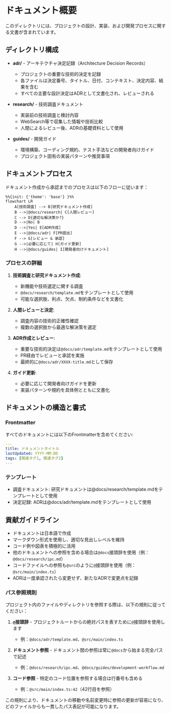 # ドキュメント概要

このディレクトリには、プロジェクトの設計、実装、および開発プロセスに関する文書が含まれています。

## ディレクトリ構成

- **adr/** - アーキテクチャ決定記録（Architecture Decision Records）

  - プロジェクトの重要な技術的決定を記録
  - 各ファイルは決定番号、タイトル、日付、コンテキスト、決定内容、結果を含む
  - すべての主要な設計決定はADRとして文書化され、レビューされる

- **research/** - 技術調査ドキュメント

  - 実装前の技術調査と検討内容
  - WebSearch等で収集した情報や技術比較
  - 人間によるレビュー後、ADRの基礎資料として使用

- **guides/** - 開発ガイド
  - 環境構築、コーディング規約、テスト手法などの開発者向けガイド
  - プロジェクト固有の実装パターンや推奨事項

## ドキュメントプロセス

ドキュメント作成から承認までのプロセスは以下のフローに従います：

```mermaid
%%{init: {'theme': 'base'} }%%
flowchart LR
    A[技術調査] --> B[研究ドキュメント作成]
    B -->|@docs/research| C[人間レビュー]
    C --> D{適切な解決策か?}
    D -->|No| B
    D -->|Yes| E[ADR作成]
    E -->|@docs/adr| F[PR提出]
    F --> G[レビュー & 承認]
    G -->|必要に応じて| H[ガイド更新]
    H -->|@docs/guides| I[開発者向けドキュメント]
```

### プロセスの詳細

1. **技術調査と研究ドキュメント作成**:

   - 新機能や技術選定に関する調査
   - `@docs/research/template.md`をテンプレートとして使用
   - 可能な選択肢、利点、欠点、制約条件などを文書化

2. **人間レビューと決定**:

   - 調査内容の技術的正確性確認
   - 複数の選択肢から最適な解決策を選定

3. **ADR作成とレビュー**:

   - 重要な技術的決定は`@docs/adr/template.md`をテンプレートとして使用
   - PR経由でレビューと承認を実施
   - 最終的に`@docs/adr/XXXX-title.md`として保存

4. **ガイド更新**:
   - 必要に応じて開発者向けガイドを更新
   - 実装パターンや規約を具体例とともに文書化

## ドキュメントの構造と書式

### Frontmatter

すべてのドキュメントには以下のFrontmatterを含めてください:

```yaml
---
title: ドキュメントタイトル
lastUpdated: YYYY-MM-DD
tags: [関連タグ1, 関連タグ2]
---
```

### テンプレート

- 調査ドキュメント: 研究ドキュメントは@docs/research/template.mdをテンプレートとして使用
- 決定記録: ADRは@docs/adr/template.mdをテンプレートとして使用

## 貢献ガイドライン

- ドキュメントは日本語で作成
- マークダウン形式を使用し、適切な見出しレベルを維持
- コード例や図表を積極的に活用
- 他のドキュメントへの参照を含める場合は`@docs`接頭辞を使用（例：`@docs/research/ipc.md`）
- コードファイルへの参照も`@src`のように`@`接頭辞を使用（例：`@src/main/index.ts`）
- ADRは一度承認されたら変更せず、新たなADRで変更点を記録

### パス参照規則

プロジェクト内のファイルやディレクトリを参照する際は、以下の規則に従ってください：

1. **`@`接頭辞** - プロジェクトルートからの絶対パスを表すために`@`接頭辞を使用します

   - 例：`@docs/adr/template.md`、`@src/main/index.ts`

2. **ドキュメント参照** - ドキュメント間の参照は常に`@docs`から始まる完全パスで記述

   - 例：`@docs/research/ipc.md`、`@docs/guides/development-workflow.md`

3. **コード参照** - 特定のコード位置を参照する場合は行番号も含める
   - 例：`@src/main/index.ts:42`（42行目を参照）

この規則により、ドキュメントの移動や名前変更時に参照の更新が容易になり、どのファイルからも一貫したパス表記が可能になります。
